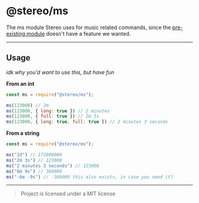 # @stereo/ms

The ms module Stereo uses for music related commands, since the [pre-existing module](https://npmjs.com/ms) doesn't have a feature we wanted.

---

## Usage

*idk why you'd want to use this, but have fun*

**From an int**
```js
const ms = require("@stereo/ms");

ms(123000) // 2m
ms(123000, { long: true }) // 2 minutes
ms(123000, { full: true }) // 2m 3s
ms(123000, { long: true, full: true }) // 2 minutes 3 seconds
```

**From a string**
```js
const ms = require("@stereo/ms");

ms("2d") // 172800000
ms("2m 3s") // 123000
ms("2 minutes 3 seconds") // 123000
ms("6m 9s") // 369000
ms("-6m -9s") // -369000 this also exists, in case you need it?
```

---

> Project is licensed under a MIT license
